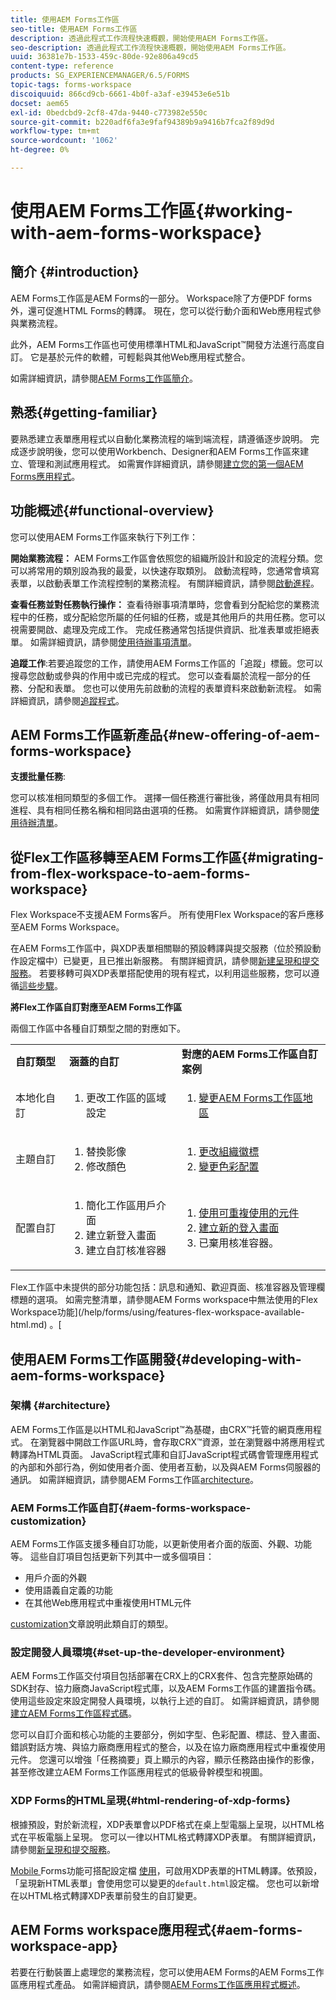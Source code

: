 ```yaml
---
title: 使用AEM Forms工作區
seo-title: 使用AEM Forms工作區
description: 透過此程式工作流程快速概觀，開始使用AEM Forms工作區。
seo-description: 透過此程式工作流程快速概觀，開始使用AEM Forms工作區。
uuid: 36381e7b-1533-459c-80de-92e806a49cd5
content-type: reference
products: SG_EXPERIENCEMANAGER/6.5/FORMS
topic-tags: forms-workspace
discoiquuid: 866cd9cb-6661-4b0f-a3af-e39453e6e51b
docset: aem65
exl-id: 0bedcbd9-2cf8-47da-9440-c773982e550c
source-git-commit: b220adf6fa3e9faf94389b9a9416b7fca2f89d9d
workflow-type: tm+mt
source-wordcount: '1062'
ht-degree: 0%

---
```


# 使用AEM Forms工作區{#working-with-aem-forms-workspace}

## 簡介 {#introduction}

AEM Forms工作區是AEM Forms的一部分。 Workspace除了方便PDF forms外，還可促進HTML Forms的轉譯。 現在，您可以從行動介面和Web應用程式參與業務流程。

此外，AEM Forms工作區也可使用標準HTML和JavaScript™開發方法進行高度自訂。 它是基於元件的軟體，可輕鬆與其他Web應用程式整合。

如需詳細資訊，請參閱[AEM Forms工作區簡介](/help/forms/using/introduction-html-workspace.md)。

## 熟悉{#getting-familiar}

要熟悉建立表單應用程式以自動化業務流程的端到端流程，請遵循逐步說明。 完成逐步說明後，您可以使用Workbench、Designer和AEM Forms工作區來建立、管理和測試應用程式。 如需實作詳細資訊，請參閱[建立您的第一個AEM Forms應用程式](https://help.adobe.com/en_US/livecycle/11.0/CreateFirstApp/index.html)。

## 功能概述{#functional-overview}

您可以使用AEM Forms工作區來執行下列工作：

**開始業務流程：** AEM Forms工作區會依照您的組織所設計和設定的流程分類。您可以將常用的類別設為我的最愛，以快速存取類別。 啟動流程時，您通常會填寫表單，以啟動表單工作流程控制的業務流程。 有關詳細資訊，請參閱[啟動進程](/help/forms/using/starting-processes.md)。

**查看任務並對任務執行操作：** 查看待辦事項清單時，您會看到分配給您的業務流程中的任務，或分配給您所屬的任何組的任務，或是其他用戶的共用任務。您可以視需要開啟、處理及完成工作。 完成任務通常包括提供資訊、批准表單或拒絕表單。 如需詳細資訊，請參閱[使用待辦事項清單](/help/forms/using/todo-lists.md)。

**追蹤工作**:若要追蹤您的工作，請使用AEM Forms工作區的「追蹤」標籤。您可以搜尋您啟動或參與的作用中或已完成的程式。 您可以查看屬於流程一部分的任務、分配和表單。 您也可以使用先前啟動的流程的表單資料來啟動新流程。 如需詳細資訊，請參閱[追蹤程式](/help/forms/using/tracking-processes.md)。

## AEM Forms工作區新產品{#new-offering-of-aem-forms-workspace}

**支援批量任務**:

您可以核准相同類型的多個工作。 選擇一個任務進行審批後，將僅啟用具有相同進程、具有相同任務名稱和相同路由選項的任務。 如需實作詳細資訊，請參閱[使用待辦清單](/help/forms/using/todo-lists.md)。

## 從Flex工作區移轉至AEM Forms工作區{#migrating-from-flex-workspace-to-aem-forms-workspace}

Flex Workspace不支援AEM Forms客戶。 所有使用Flex Workspace的客戶應移至AEM Forms Workspace。

在AEM Forms工作區中，與XDP表單相關聯的預設轉譯與提交服務（位於預設動作設定檔中）已變更，且已推出新服務。 有關詳細資訊，請參閱[新建呈現和提交服務](/help/forms/using/new-render-submit-service.md)。 若要移轉可與XDP表單搭配使用的現有程式，以利用這些服務，您可以遵循[這些步驟](new-render-submit-service.md)。

**將Flex工作區自訂對應至AEM Forms工作區**

兩個工作區中各種自訂類型之間的對應如下。

<table>
 <tbody>
  <tr>
   <td><strong>自訂類型 </strong></td>
   <td><strong>涵蓋的自訂 </strong></td>
   <td><strong>對應的AEM Forms工作區自訂案例</strong></td>
  </tr>
  <tr>
   <td>本地化自訂</td>
   <td>
    <ol>
     <li>更改工作區的區域設定</li>
    </ol> </td>
   <td>
    <ol>
     <li><a href="/help/forms/using/changing-locale-user-interface.md">變更AEM Forms工作區地區</a></li>
    </ol> </td>
  </tr>
  <tr>
   <td>主題自訂</td>
   <td>
    <ol>
     <li>替換影像</li>
     <li>修改顏色</li>
    </ol> </td>
   <td>
    <ol>
     <li><a href="/help/forms/using/changing-organization-logo-branding.md">更改組織徽標</a> </li>
     <li><a href="/help/forms/using/changing-color-scheme-interface.md">變更色彩配置</a></li>
    </ol> </td>
  </tr>
  <tr>
   <td>配置自訂</td>
   <td>
    <ol>
     <li>簡化工作區用戶介面<br /> </li>
     <li>建立新登入畫面</li>
     <li>建立自訂核准容器</li>
    </ol> </td>
   <td>
    <ol>
     <li><a href="/help/forms/using/description-reusable-components.md">使用可重複使用的元件</a></li>
     <li><a href="/help/forms/using/creating-new-login-screen.md">建立新的登入畫面</a></li>
     <li>已棄用核准容器。</li>
    </ol> </td>
  </tr>
 </tbody>
</table>

Flex工作區中未提供的部分功能包括：訊息和通知、歡迎頁面、核准容器及管理欄標題的選項。 如需完整清單，請參閱AEM Forms workspace中無法使用的Flex Workspace功能](/help/forms/using/features-flex-workspace-available-html.md) 。[

## 使用AEM Forms工作區開發{#developing-with-aem-forms-workspace}

### 架構 {#architecture}

AEM Forms工作區是以HTML和JavaScript™為基礎，由CRX™托管的網頁應用程式。 在瀏覽器中開啟工作區URL時，會存取CRX™資源，並在瀏覽器中將應用程式轉譯為HTML頁面。 JavaScript程式庫和自訂JavaScript程式碼會管理應用程式的內部和外部行為，例如使用者介面、使用者互動，以及與AEM Forms伺服器的通訊。 如需詳細資訊，請參閱AEM Forms工作區[architecture](/help/forms/using/html-workspace-architecture.md)。

### AEM Forms工作區自訂{#aem-forms-workspace-customization}

AEM Forms工作區支援多種自訂功能，以更新使用者介面的版面、外觀、功能等。 這些自訂項目包括更新下列其中一或多個項目：

* 用戶介面的外觀
* 使用語義自定義的功能
* 在其他Web應用程式中重複使用HTML元件

[customization](introduction-customizing-html-workspace.md#types-of-customizations)文章說明此類自訂的類型。

### 設定開發人員環境{#set-up-the-developer-environment}

AEM Forms工作區交付項目包括部署在CRX上的CRX套件、包含完整原始碼的SDK封存、協力廠商JavaScript程式庫，以及AEM Forms工作區的建置指令碼。 使用這些設定來設定開發人員環境，以執行上述的自訂。 如需詳細資訊，請參閱[建立AEM Forms工作區程式碼](introduction-customizing-html-workspace.md#building-html-workspace-code)。

您可以自訂介面和核心功能的主要部分，例如字型、色彩配置、標誌、登入畫面、錯誤對話方塊、與協力廠商應用程式的整合，以及在協力廠商應用程式中重複使用元件。 您還可以增強「任務摘要」頁上顯示的內容，顯示任務路由操作的影像，甚至修改建立AEM Forms工作區應用程式的低級骨幹模型和視圖。

### XDP Forms的HTML呈現{#html-rendering-of-xdp-forms}

根據預設，對於新流程，XDP表單會以PDF格式在桌上型電腦上呈現，以HTML格式在平板電腦上呈現。 您可以一律以HTML格式轉譯XDP表單。 有關詳細資訊，請參閱[新呈現和提交服務](/help/forms/using/new-render-submit-service.md)。

[Mobile ](https://helpx.adobe.com/livecycle/help/mobile-forms/introduction.html) Forms功能可搭配設定檔 [使用](https://helpx.adobe.com/livecycle/help/mobile-forms/creating-profile.html)，可啟用XDP表單的HTML轉譯。依預設，「呈現新HTML表單」會使用您可以變更的`default.html`設定檔。 您也可以新增在以HTML格式轉譯XDP表單前發生的自訂變更。

## AEM Forms workspace應用程式{#aem-forms-workspace-app}

若要在行動裝置上處理您的業務流程，您可以使用AEM Forms的AEM Forms工作區應用程式產品。 如需詳細資訊，請參閱[AEM Forms工作區應用程式概述](https://helpx.adobe.com/livecycle/help/mobile-workspace/mobile-workspace-overview.html)。
